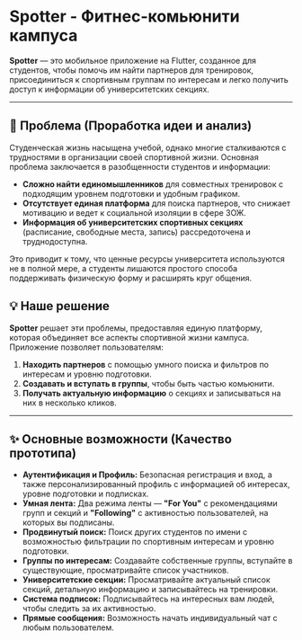 # Spotter - Фитнес-комьюнити кампуса

**Spotter** — это мобильное приложение на Flutter, созданное для студентов, чтобы помочь им найти партнеров для тренировок, присоединиться к спортивным группам по интересам и легко получить доступ к информации об университетских секциях.

---

## 🎯 Проблема (Проработка идеи и анализ)

Студенческая жизнь насыщена учебой, однако многие сталкиваются с трудностями в организации своей спортивной жизни. Основная проблема заключается в разобщенности студентов и информации:
*   **Сложно найти единомышленников** для совместных тренировок с подходящим уровнем подготовки и удобным графиком.
*   **Отсутствует единая платформа** для поиска партнеров, что снижает мотивацию и ведет к социальной изоляции в сфере ЗОЖ.
*   **Информация об университетских спортивных секциях** (расписание, свободные места, запись) рассредоточена и труднодоступна.

Это приводит к тому, что ценные ресурсы университета используются не в полной мере, а студенты лишаются простого способа поддерживать физическую форму и расширять круг общения.

## 💡 Наше решение

**Spotter** решает эти проблемы, предоставляя единую платформу, которая объединяет все аспекты спортивной жизни кампуса. Приложение позволяет пользователям:
1.  **Находить партнеров** с помощью умного поиска и фильтров по интересам и уровню подготовки.
2.  **Создавать и вступать в группы**, чтобы быть частью комьюнити.
3.  **Получать актуальную информацию** о секциях и записываться на них в несколько кликов.

---

## ✨ Основные возможности (Качество прототипа)

*   **Аутентификация и Профиль:** Безопасная регистрация и вход, а также персонализированный профиль с информацией об интересах, уровне подготовки и подписках.
*   **Умная лента:** Два режима ленты — **"For You"** с рекомендациями групп и секций и **"Following"** с активностью пользователей, на которых вы подписаны.
*   **Продвинутый поиск:** Поиск других студентов по имени с возможностью фильтрации по спортивным интересам и уровню подготовки.
*   **Группы по интересам:** Создавайте собственные группы, вступайте в существующие, просматривайте список участников.
*   **Университетские секции:** Просматривайте актуальный список секций, детальную информацию и записывайтесь на тренировки.
*   **Система подписок:** Подписывайтесь на интересных вам людей, чтобы следить за их активностью.
*   **Прямые сообщения:** Возможность начать индивидуальный чат с любым пользователем.
